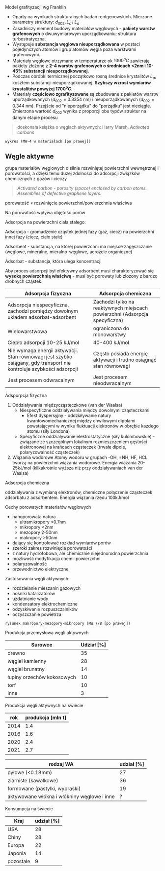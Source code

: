 Model grafityzacji wg Franklin

- Oparty na wynikach strukturalnych badań rentgenowskich. Mierzone parametry struktury: $d_{002}, L_c\ i\ L_a$
- Zasadniczy element budowy materiałów węglowych - **pakiety warstw grafenowych** o dwuwymiarowym uporządkowaniu; struktura turbostratyczna.
- Występuje **substancja węglowa nieuporządkowana** w postaci pojedynczych atomów i grup atomów węgla poza warstwami grafenowymi.
- Materiały węglowe otrzymane w temperaturze ok $1000^oC$ zawierają pakiety złożone z **2-4 warstw grafenowych o średnicach <2nm i 10-45% substancji nieuporządkowanej.**
- Podczas obróbki termicznej początkowo rosną średnice krystalitów $L_a$, kosztem substancji nieuporządkowanej. **Szybszy wzrost wymiarów krystalitów powyżej $1700^oC.$**
- Materiały **częściowo zgrafityzowane** są zbudowane z pakietów warstw uporządkowanych ($d_{002}=0.3354$ nm) i nieuporządkowanych ($d_{002}=0.344$ nm). Przejście od "nieporządku" do "porządku" jest nieciągłe. Zmierzona wartość $d_{002}$ wynika z proporcji obu typów struktur na danym etapie procesu

> doskonała książka o węglach aktywnych: Harry Marsh, *Activated carbons* 

`wykres (MW-4 w materiałach [po prawej])`

## Węgle aktywne

grupa materiałów węglowych o silnie rozwiniętej powierzchni wewnętrznej i porowatości, a dzięki temu dużej zdolności do adsorpcji związków chemicznych z gazów i cieczy

> *Activated carbon - porosity (space) enclosed by carbon atoms. Assemblies of defective graphene layers.*


porowatość $\neq$ rozwinięcie powierzchni/powierzchnia właściwa

Na porowatość wpływa objętość porów

Adsorpcja na powierzchni ciała stałego:

Adsorpcja - gromadzenie cząstek jednej fazy (gaz, ciecz) na powierzchni innej fazy (ciecz, ciało stałe)

Adsorbent - substancja, na której powierzchni ma miejsce zagęszczanie (węglowe, mineralne, mieralno-węglowe, aerożele organiczne)

Adsorbat - substancja, która ulega koncentracji

Aby proces adsorpcji był efektywny adsorbent musi charakteryzować się **wysoką powierzchnią właściwą** - musi być porowaty lub złożony z bardzo drobnych cząstek.

| Adsorpcja fizyczna| Adsorpcja chemiczna|
|-|-|
|Adsorpcja niespecyficzna, zachodzi pomiędzy dowolnym układem adsorbat-adsorbent| Zachodzi tylko na reaktywnych miejscach powierzchni (Adsorpcja specyficzna)|
|Wielowarstwowa| ograniczona do monowarstwy|
|Ciepło adsorpcji 10-25 kJ/mol| 40-400 kJ/mol|
|Nie wymaga energii aktywacji. Stan równowagi jest szybko osiągany, gdy transport nie kontroluje szybkości adsorpcji| Często posiada energię aktywacji i trudno osiągnąć stan równowagi|
| Jest procesem odwracalnym| Jest procesem nieodwracalnym|

Adsporpcja fizyczna

1. Oddziaływania międzycząsteczkowe (van der Waalsa)
	- Niespecyficzne oddziaływania między dowolnymi cząsteczkami
		- Efekt dyspersyjny - oddziaływanie natury kwantowomechanicznej między chwilowymi dipolami powstającymi w wyniku fluktuacji elektronów w obrębie każdego atomu (siły Londona)
	- Specyficzne oddziaływanie elektrostatyczne (siły kulombowskie) - związane ze szczególnym lokalnym rozmieszczeniem gęstości elektronowej na krańcach cząsteczek (trwałe dipole, polaryzowalność cząsteczek)
2. Wiązania wodorowe
	Atomy wodoru w grupach -OH, =NH, HF, HCL tworzą na powierzchni wiązania wodorowe. Energia wiązania 20-25kJ/mol (kilkakrotnie wyższa niż przy oddziaływaniach van der Waalsa)

Adsorpcja chemiczna

oddziaływania z wymianą elektronów, chemiczne połączenie cząsteczek adsorbatu z adsorbentem. Energia wiązania rzędu 100kJ/mol

Cechy porowatych materiałów węglowych
- nanoporowata natura
	- ultramikropory <0.7nm
	- mikropory <2nm
	- mezopory 2-50nm
	- makropory >50nm
- dający się kontrolować rozkład wymiarów porów
- szeroki zakres rozwinięcia porowatości
- z natury hydrofobowa, ale chemicznie niejednorodna powierzchnia
- możliwość modyfikacja chemii powierzchni
- polaryzowalność
- przewodnictwo elektryczne

Zastosowania węgli aktywnych:

- rozdzielanie mieszanin gazowych
- nośniki katalizatorów
- uzdatnianie wody
- kondensatory elektrochemiczne
- odzyskiwanie rozpuszczalników
- oczyszczanie powietrza

`rysunek makropory-mezopory-mikropory (MW 7/8 [po prawej])`

Produkcja przemysłowa węgli aktywnych

|Surowce| Udział [%]|
|-|-|
|drewno| 35|
|węgiel kamienny| 28|
|węgiel brunatny| 14|
|łupiny orzechów kokosowych| 10|
|torf| 10|
|inne| 3|

Produkcja węgli aktywnych na świecie

|rok | produkcja \[mln t]|
|-|-|
|2014|1.4|
|2016|1.6|
|2020|2.4|
|2021| 2.7|

|rodzaj WA| udział \[%]|
|-|-|
|pyłowe (<0.18mm)| 27|
|ziarniste (kawałkowe)| 36|
|formowane (pastylki, wypraski)| 19|
|aktywowane włókna i włókniny węglowe i inne| ?|

Konsumpcja na świecie

|Kraj| udział \[%]|
|-|-|
|USA| 28|
|Chiny|28|
|Europa|22|
|Japonia|14
|pozostałe|9|

